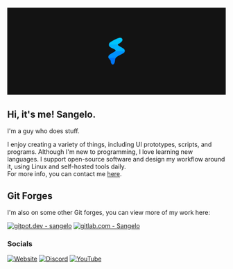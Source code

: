 [![LogoBanner](https://raw.githubusercontent.com/SangeloDev/SangeloDev/main/Banner%20Dark%206818x2727.png)](https://sangelo.space)


## Hi, it's me! Sangelo.
I'm a guy who does stuff.

I enjoy creating a variety of things, including UI prototypes, scripts, and programs. Although I'm new to programming, I love learning new languages. I support open-source software and design my workflow around it, using Linux and self-hosted tools daily.</br>For more info, you can contact me [here](mailto:contact@sangelo.space).

## Git Forges
I'm also on some other Git forges, you can view more of my work here:

[![gitpot.dev - sangelo](https://img.shields.io/badge/gitpot.dev-sangelo-f9774c?logo=git)](https://gitpot.dev/sangelo)
[![gitlab.com - Sangelo](https://img.shields.io/badge/gitlab.com-Sangelo-fc6d26?logo=gitlab)](https://gitlab.com/Sangelo)

### Socials
[![Website](https://img.shields.io/badge/website-sangelo.space-00B1FA)](https://sangelo.space)
[![Discord](https://img.shields.io/badge/Discord-@sangelo-6E85D3)](https://discord.com/users/373525255102136341)
[![YouTube](https://img.shields.io/youtube/channel/subscribers/UC8fIfLHdrkWYjTEZUwMH-TQ?label=YouTube)](https://www.youtube.com/@sangeloo)
